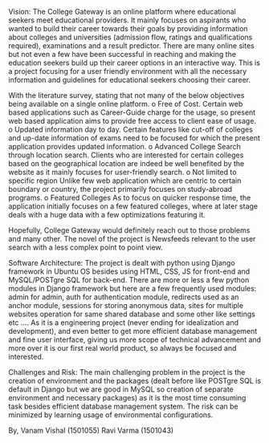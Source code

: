Vision: The College Gateway is an online platform where educational seekers meet educational providers. It mainly focuses on aspirants who wanted to build their career towards their goals by providing information about colleges and universities (admission flow, ratings and qualifications required), examinations and a result predictor. There are many online sites but not even a few have been successful in reaching and making the education seekers build up their career options in an interactive way. This is a project focusing for a user friendly environment with all the necessary information and guidelines for educational seekers choosing their career.  

With the literature survey, stating that not many of the below objectives being available on a single online platform. 
  o Free of Cost. Certain web based applications such as Career-Guide charge for the usage, so present web based application aims to           provide free access to client ease of usage.
  o Updated information day to day. Certain features like cut-off of colleges and up-date information of exams need to be focused             for which the present application provides updated information. 
  o Advanced College Search through location search. Clients who are interested for certain colleges based on the geographical location       are indeed be well benefited by the website as it mainly focuses for user-friendly search.
  o Not limited to specific region Unlike few web application which are centric to certain boundary or country, the project primarily         focuses on study-abroad programs. 
  o Featured Colleges As to focus on quicker response time, the application initially focuses on a few featured colleges, where at later       stage deals with a huge data with a few optimizations featuring it.  
  
Hopefully, College Gateway would definitely reach out to those problems and many other. The novel of the project is Newsfeeds relevant to the user search with a less complex point to point view. 

Software Architecture: The project is dealt with python using Django framework in Ubuntu OS besides using HTML, CSS, JS for front-end and MySQL/POSTgre SQL for back-end. There are more or less a few python modules in Django framework but here are a few frequently used modules: admin for admin, auth for authentication module, redirects used as an anchor module, sessions for storing anonymous data, sites for multiple websites operation for same shared database and some other like settings etc …. As it is a engineering project (never ending for idealization and development), and even better to get more efficient database management and fine user interface, giving us more scope of technical advancement and more over it is our first real world product, so always be focused and interested.   

Challenges and Risk: The main challenging problem in the project is the creation of environment and the packages (dealt before like POSTgre SQL is default in Django but we are 
good in MySQL so creation of separate environment and necessary packages) as it is the most time consuming task besides efficient database management system. The risk can be minimized by learning usage of environmental configurations.  

By,
Vanam Vishal (1501055)
Ravi Varma (1501043) 
